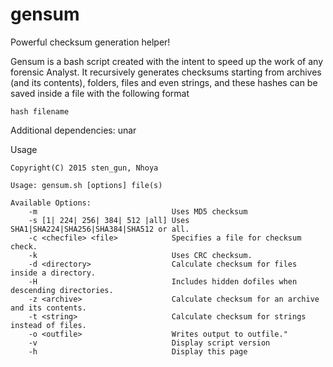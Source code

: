 # gensum
Powerful checksum generation helper!

Gensum is a bash script created with the intent to speed up the work of any forensic Analyst.
It recursively generates checksums starting from archives (and its contents), folders, files and even strings, and these hashes can be saved inside a file with the following format

	hash filename

Additional dependencies: unar

Usage

	Copyright(C) 2015 sten_gun, Nhoya  
	
	Usage: gensum.sh [options] file(s)
	
	Available Options:
    	-m                        		Uses MD5 checksum
    	-s [1| 224| 256| 384| 512 |all]	Uses SHA1|SHA224|SHA256|SHA384|SHA512 or all.
    	-c <checfile> <file>      		Specifies a file for checksum check.
    	-k                        		Uses CRC checksum.
    	-d <directory>            		Calculate checksum for files inside a directory.
    	-H                        		Includes hidden dofiles when descending directories.                                      
    	-z <archive>              		Calculate checksum for an archive and its contents.
    	-t <string>               		Calculate checksum for strings instead of files.
    	-o <outfile>              		Writes output to outfile."
    	-v                        		Display script version
    	-h                        		Display this page

